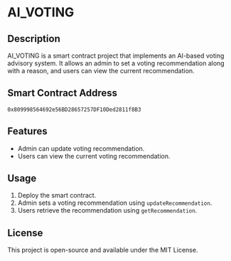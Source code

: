# AI_VOTING

## Description
AI_VOTING is a smart contract project that implements an AI-based voting advisory system. It allows an admin to set a voting recommendation along with a reason, and users can view the current recommendation.

## Smart Contract Address
```
0x809998564692e56BD28657257DF10Ded2811f8B3
```

## Features
- Admin can update voting recommendation.
- Users can view the current voting recommendation.

## Usage
1. Deploy the smart contract.
2. Admin sets a voting recommendation using `updateRecommendation`.
3. Users retrieve the recommendation using `getRecommendation`.

## License
This project is open-source and available under the MIT License.

